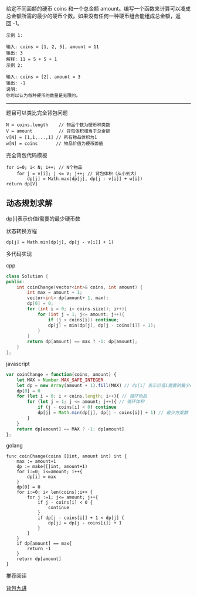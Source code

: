 给定不同面额的硬币 coins 和一个总金额 amount。编写一个函数来计算可以凑成总金额所需的最少的硬币个数。如果没有任何一种硬币组合能组成总金额，返回 -1。

```case
示例 1:

输入: coins = [1, 2, 5], amount = 11
输出: 3
解释: 11 = 5 + 5 + 1
示例 2:

输入: coins = [2], amount = 3
输出: -1
说明:
你可以认为每种硬币的数量是无限的。
```

---

题目可以类比完全背包问题

```template
N = coins.length    // 物品个数为硬币种类数
V = amount          // 背包体积相当于总金额
v[N] = [1,1,...,1] // 所有物品体积为1
w[N] = coins       // 物品价值为硬币面值
```

完全背包代码模板

```template
for i=0; i< N; i++; // N个物品
    for j = v[i]; j <= V; j++; // 背包体积（从小到大）
        dp[j] = Math.max(dp[j], dp[j - v[i]] + w[i])
return dp[V]
```

## 动态规划求解

dp[i]表示价值i需要的最少硬币数

状态转换方程

`dp[j] = Math.min(dp[j], dp[j - v[i]] + 1)`

多代码实现

cpp

```cpp
class Solution {
public:
    int coinChange(vector<int>& coins, int amount) {
        int max = amount + 1;
        vector<int> dp(amount+ 1, max);
        dp[0] = 0;
        for (int i = 0; i< coins.size(); i++){
            for (int j = 1; j<= amount; j++){
                if (j < coins[i]) continue;
                dp[j] = min(dp[j], dp[j - coins[i]] + 1);
            }
        }
        return dp[amount] == max ? -1: dp[amount];
    }
};
```

javascript

```javascript
var coinChange = function(coins, amount) {
    let MAX = Number.MAX_SAFE_INTEGER
    let dp = new Array(amount + 1).fill(MAX) // dp[i] 表示价值i需要的最少硬币数
    dp[0] = 0
    for (let i = 0; i < coins.length; i++){ // 循环物品
        for (let j = 1; j <= amount; j++){ // 循环体积
            if (j - coins[i] < 0) continue
            dp[j] = Math.min(dp[j], dp[j - coins[i]] + 1) // 最少方案数
        }
    }
    return dp[amount] == MAX ? -1: dp[amount]
};
```

golang

```golang
func coinChange(coins []int, amount int) int {
    max := amount+1
    dp := make([]int, amount+1)
    for i:=0; i<=amount; i++{
        dp[i] = max
    }
    dp[0] = 0
    for i:=0; i< len(coins);i++ {
        for j :=1; j<= amount; j++{
            if j - coins[i] < 0 {
                continue
            }
            if dp[j - coins[i]] + 1 < dp[j] {
                dp[j] = dp[j - coins[i]] + 1
            }
        }
    }
    if dp[amount] == max{
        return -1
    }
    return dp[amount]
}
```

推荐阅读

[背包九讲](https://github.com/muyids/leetcode/blob/master/tags/%E8%83%8C%E5%8C%85%E4%B9%9D%E8%AE%B2.md)
